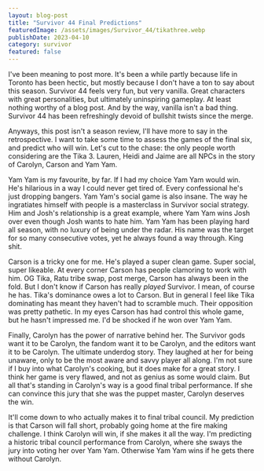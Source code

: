 ```yaml
---
layout: blog-post
title: "Survivor 44 Final Predictions"
featuredImage: /assets/images/Survivor_44/tikathree.webp
publishDate: 2023-04-10
category: survivor
featured: false
---
```


I've been meaning to post more. It's been a while partly because life in Toronto has been hectic, but mostly because I don't have a ton to say about this season. Survivor 44 feels very fun, but very vanilla. Great characters with great personalities, but ultimately uninspiring gameplay. At least nothing worthy of a blog post. And by the way, vanilla isn't a bad thing. Survivor 44 has been refreshingly devoid of bullshit twists since the merge.

Anyways, this post isn't a season review, I'll have more to say in the retrospective. I want to take some time to assess the games of the final six, and predict who will win. Let's cut to the chase: the only people worth considering are the Tika 3. Lauren, Heidi and Jaime are all NPCs in the story of Carolyn, Carson and Yam Yam.

Yam Yam is my favourite, by far. If I had my choice Yam Yam would win. He's hilarious in a way I could never get tired of. Every confessional he's just dropping bangers. Yam Yam's social game is also insane. The way he ingratiates himself with people is a masterclass in Survivor social strategy. Him and Josh's relationship is a great example, where Yam Yam wins Josh over even though Josh wants to hate him. Yam Yam has been playing hard all season, with no luxury of being under the radar. His name was the target for so many consecutive votes, yet he always found a way through. King shit.

Carson is a tricky one for me. He's played a super clean game. Super social, super likeable. At every corner Carson has people clamoring to work with him. OG Tika, Ratu tribe swap, post merge, Carson has always been in the fold. But I don't know if Carson has really _played_ Survivor. I mean, of course he has. Tika's dominance owes a lot to Carson. But in general I feel like Tika dominating has meant they haven't had to scramble much. Their opposition was pretty pathetic. In my eyes Carson has had control this whole game, but he hasn't impressed me. I'd be shocked if he won over Yam Yam.

Finally, Carolyn has the power of narrative behind her. The Survivor gods want it to be Carolyn, the fandom want it to be Carolyn, and the editors want it to be Carolyn. The ultimate underdog story. They laughed at her for being unaware, only to be the most aware and savvy player all along. I'm not sure if I buy into what Carolyn's cooking, but it does make for a great story. I think her game is very flawed, and not as genius as some would claim. But all that's standing in Carolyn's way is a good final tribal performance. If she can convince this jury that she was the puppet master, Carolyn deserves the win.

It'll come down to who actually makes it to final tribal council. My prediction is that Carson will fall short, probably going home at the fire making challenge. I think Carolyn will win, if she makes it all the way. I'm predicting a historic tribal council performance from Carolyn, where she sways the jury into voting her over Yam Yam. Otherwise Yam Yam wins if he gets there without Carolyn.
